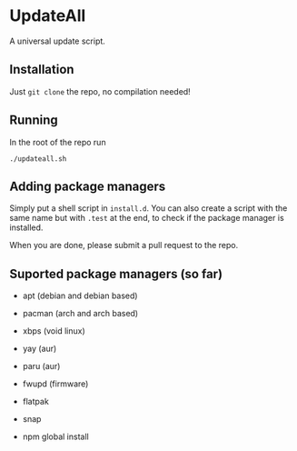 # UpdateAll

A universal update script.

## Installation

Just ``git clone`` the repo, no compilation needed!

## Running

In the root of the repo run

```
./updateall.sh
```

## Adding package managers

Simply put a shell script in ``install.d``. You can also create a script with the same name but with ``.test`` at the end, to check if the package manager is installed.

When you are done, please submit a pull request to the repo.

## Suported package managers (so far)

- apt (debian and debian based)

- pacman (arch and arch based)

- xbps (void linux)

- yay (aur)

- paru (aur)

- fwupd (firmware)

- flatpak

- snap

- npm global install
